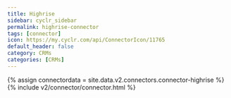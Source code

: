 ```yaml
---
title: Highrise
sidebar: cyclr_sidebar
permalink: highrise-connector
tags: [connector]
icon: https://my.cyclr.com/api/ConnectorIcon/11765
default_header: false
category: CRMs
categories: [CRMs]
---
```

{% assign connectordata = site.data.v2.connectors.connector-highrise %}
{% include v2/connector/connector.html %}	